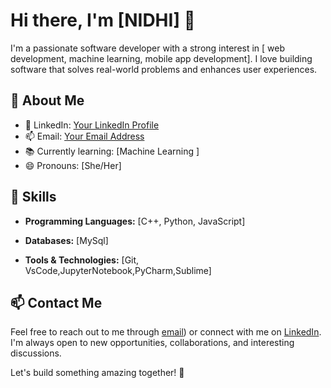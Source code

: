 # Hi there, I'm [NIDHI] 👋

I'm a passionate software developer with a strong interest in [ web development, machine learning, mobile app development]. I love building software that solves real-world problems and enhances user experiences.

## 🚀 About Me

- 💼 LinkedIn: [Your LinkedIn Profile](https://www.linkedin.com/in/nidhi20205106/)
- 📫 Email: [Your Email Address](nidhigond033@gmail.com)
- 📚 Currently learning: [Machine Learning ]
- 😄 Pronouns: [She/Her]

## 🔧 Skills

- **Programming Languages:** [C++, Python, JavaScript]
- **Databases:** [MySql]

- **Tools & Technologies:** [Git, VsCode,JupyterNotebook,PyCharm,Sublime]

## 📫 Contact Me

Feel free to reach out to me through [email](nidhigond033@gmail.com)) or connect with me on [LinkedIn](https://www.linkedin.com/in/nidhi20205106/). I'm always open to new opportunities, collaborations, and interesting discussions.

Let's build something amazing together! 🚀

